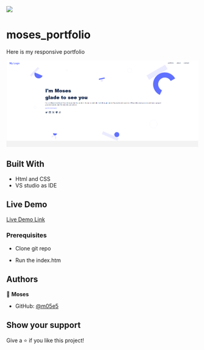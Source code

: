 ![](https://img.shields.io/badge/Microverse-blueviolet)

# moses_portfolio

Here is my responsive portfolio  

![screenshot](./assets/Readme-img.png)


## Built With

- Html and CSS
- VS studio as IDE

## Live Demo

[Live Demo Link](https://m05e5.github.io/moses_portfolio)


### Prerequisites

- Clone git repo

- Run the index.htm


## Authors

👤 **Moses**

- GitHub: [@m05e5](https://github.com/m05e5)



## Show your support

Give a ⭐️ if you like this project!



